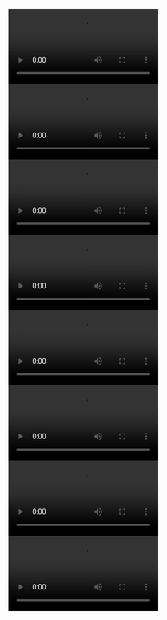 <video src="https://onedrive.gimhoy.com/1drv/aHR0cHM6Ly8xZHJ2Lm1zL3YvcyFBbmoxU2JnUUdqVHhoa2M3amVvUDA2TUlqNG94P2U9ZVpISElN.mp4" controls></video>
<video src="https://onedrive.gimhoy.com/1drv/aHR0cHM6Ly8xZHJ2Lm1zL3YvcyFBbmoxU2JnUUdqVHhoa2M3amVvUDA2TUlqNG94P2U9ZVpISElN.mp4" controls></video>
<video src="https://onedrive.gimhoy.com/1drv/aHR0cHM6Ly8xZHJ2Lm1zL3YvcyFBbmoxU2JnUUdqVHhoa2M3amVvUDA2TUlqNG94P2U9ZVpISElN.mp4" controls></video>
<video src="https://onedrive.gimhoy.com/1drv/aHR0cHM6Ly8xZHJ2Lm1zL3YvcyFBbmoxU2JnUUdqVHhoa2M3amVvUDA2TUlqNG94P2U9ZVpISElN.mp4" controls></video>
<video src="https://onedrive.gimhoy.com/1drv/aHR0cHM6Ly8xZHJ2Lm1zL3YvcyFBbmoxU2JnUUdqVHhoa2M3amVvUDA2TUlqNG94P2U9ZVpISElN.mp4" controls></video>
<video src="https://onedrive.gimhoy.com/1drv/aHR0cHM6Ly8xZHJ2Lm1zL3YvcyFBbmoxU2JnUUdqVHhoa2M3amVvUDA2TUlqNG94P2U9ZVpISElN.mp4" controls></video>
<video src="https://onedrive.gimhoy.com/1drv/aHR0cHM6Ly8xZHJ2Lm1zL3YvcyFBbmoxU2JnUUdqVHhoa2M3amVvUDA2TUlqNG94P2U9ZVpISElN.mp4" controls></video>
<video src="https://onedrive.gimhoy.com/1drv/aHR0cHM6Ly8xZHJ2Lm1zL3YvcyFBbmoxU2JnUUdqVHhoa2M3amVvUDA2TUlqNG94P2U9ZVpISElN.mp4" controls></video><br />
